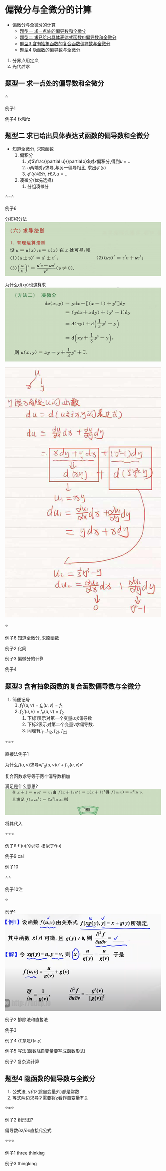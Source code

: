 # 偏微分与全微分的计算

- [偏微分与全微分的计算](#偏微分与全微分的计算)
  - [题型一 求一点处的偏导数和全微分](#题型一-求一点处的偏导数和全微分)
  - [题型二 求已给出具体表达式函数的偏导数和全微分](#题型二-求已给出具体表达式函数的偏导数和全微分)
  - [题型3 含有抽象函数的复合函数偏导数与全微分](#题型3-含有抽象函数的复合函数偏导数与全微分)
  - [题型4 隐函数的偏导数与全微分](#题型4-隐函数的偏导数与全微分)

1. 分界点用定义
2. 先代后求

## 题型一 求一点处的偏导数和全微分

⭐

例子1

例子4 fx和fz

## 题型二 求已给出具体表达式函数的偏导数和全微分

- 知道全微分, 求原函数
    1. 偏积分
       1. 对$\frac{\partial u}{\partial x}$对$x$偏积分,得到$u=..$
       2. $u$两端对y求导,与另一偏导相比, 求出$\phi'(y)$
       3. $\phi'(y)$积分, 代入$u=..$
    2. 凑微分(优先选择)
       1. 分组凑微分

⭐=⭐

例子6

分布积分法![20220915112007](https://raw.githubusercontent.com/Logible/Image/main/note_image/20220915112007.png)

为什么d(xy)也这样求![20220915112049](https://raw.githubusercontent.com/Logible/Image/main/note_image/20220915112049.png)

![5709c476a534f2d3f3a331db237540a](https://raw.githubusercontent.com/Logible/Image/main/note_image/5709c476a534f2d3f3a331db237540a.jpg)

⭐

例子6 知道全微分, 求原函数

例子2 化简

例子3 偏微分的计算

例子4

## 题型3 含有抽象函数的复合函数偏导数与全微分

1. 简便记号
   1. $f_1'(u,v)=f_u(u,v)=f_1$
   2. $f_2'(u,v)=f_v(u,v)=f_2$
      1. 下标1表示对第一个变量$u$求偏导数
      2. 下标2表示对第二个变量$v$求偏导数.
      3. 同理有$f_{11},f_{12},f_{21},f_{22}$

⭐=⭐

直接法例子1

为什么$f(u,v)$求导=$f'_u(u,v)u'+f'_v(u,v)v'$

复合函数求导等于两个偏导数相加

满足是什么意思?![20220916003938](https://raw.githubusercontent.com/Logible/Image/main/note_image/20220916003938.png)

将其代入

⭐⭐⭐

例子8 f'(u)的求导-相似于f(u)

例子9 cal

例子10

⭐⭐

例子10注

⭐

例子1![20220914222226](https://raw.githubusercontent.com/Logible/Image/main/note_image/20220914222226.png)

例子2 排除法和直接法

例子3

例子4 注意是f(x,y)

例子5 写法(函数除自变量要写成函数形式)

例子7 复杂滴计算

## 题型4 隐函数的偏导数与全微分

1. 公式法, y和z(除自变量外)都是常数
2. 等式两边求导才需要将z看作自变量有关

⭐=⭐

例子2 树形图?

偏导数$\partial z/\partial x$直接代公式

⭐⭐⭐

例子1 three thinking

例子3 thingking
